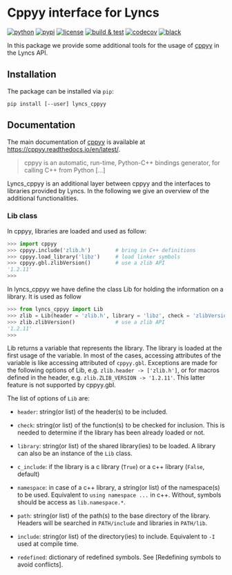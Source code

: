 # Cppyy interface for Lyncs

[![python](https://img.shields.io/pypi/pyversions/lyncs_cppyy.svg?logo=python&logoColor=white)](https://pypi.org/project/lyncs_cppyy/)
[![pypi](https://img.shields.io/pypi/v/lyncs_cppyy.svg?logo=python&logoColor=white)](https://pypi.org/project/lyncs_cppyy/)
[![license](https://img.shields.io/github/license/Lyncs-API/lyncs.cppyy?logo=github&logoColor=white)](https://github.com/Lyncs-API/lyncs.cppyy/blob/master/LICENSE)
[![build & test](https://img.shields.io/github/workflow/status/Lyncs-API/lyncs.cppyy/build%20&%20test?logo=github&logoColor=white)](https://github.com/Lyncs-API/lyncs.cppyy/actions)
[![codecov](https://img.shields.io/codecov/c/github/Lyncs-API/lyncs.cppyy?logo=codecov&logoColor=white)](https://codecov.io/gh/Lyncs-API/lyncs.cppyy)
[![black](https://img.shields.io/badge/code%20style-black-000000.svg?logo=codefactor&logoColor=white)](https://github.com/ambv/black)


In this package we provide some additional tools for the usage of [cppyy] in the Lyncs API.

## Installation

The package can be installed via `pip`:

```
pip install [--user] lyncs_cppyy
```

## Documentation

The main documentation of [cppyy] is available at https://cppyy.readthedocs.io/en/latest/.

> cppyy is an automatic, run-time, Python-C++ bindings generator, for calling C++ from Python [...]

Lyncs_cppyy is an additional layer between cppyy and the interfaces to libraries provided by Lyncs.
In the following we give an overview of the additional functionalities.

### Lib class

In cppyy, libraries are loaded and used as follow:

```python
>>> import cppyy
>>> cppyy.include('zlib.h')        # bring in C++ definitions
>>> cppyy.load_library('libz')     # load linker symbols
>>> cppyy.gbl.zlibVersion()        # use a zlib API
'1.2.11'
>>>
```

In lyncs_cppyy we have define the class Lib for holding the information on a library. It is used as follow

```python
>>> from lyncs_cppyy import Lib
>>> zlib = Lib(header = 'zlib.h', library = 'libz', check = 'zlibVersion') 
>>> zlib.zlibVersion()             # use a zlib API
'1.2.11'
>>>
```

Lib returns a variable that represents the library.
The library is loaded at the first usage of the variable.
In most of the cases, accessing attributes of the variable is like accessing attributed of `cppyy.gbl`.
Exceptions are made for the following options of Lib, e.g. `zlib.header -> ['zlib.h']`,
or for macros defined in the header, e.g. `zlib.ZLIB_VERSION -> '1.2.11'`.
This latter feature is not supported by cppyy.gbl.

The list of options of `Lib` are:

- `header`: string(or list) of the header(s) to be included.

- `check`: string(or list) of the function(s) to be checked for inclusion.
  This is needed to determine if the library has been already loaded or not.

- `library`: string(or list) of the shared library(ies) to be loaded.
  A library can also be an instance of the `Lib` class.

- `c_include`: if the library is a c library (`True`) or a c++ library (`False`, default)

- `namespace`: in case of a c++ library, a string(or list) of the namespace(s) to be used.
  Equivalent to `using namespace ...` in c++. Without, symbols should be access as `lib.namespace.*`.

- `path`: string(or list) of the path(s) to the base directory of the library.
  Headers will be searched in `PATH/include` and libraries in `PATH/lib`.

- `include`: string(or list) of the directory(ies) to include. Equivalent to `-I` used at compile time.

- `redefined`: dictionary of redefined symbols. See [Redefining symbols to avoid conflicts].


[cppyy]: https://cppyy.readthedocs.io/en/latest/
